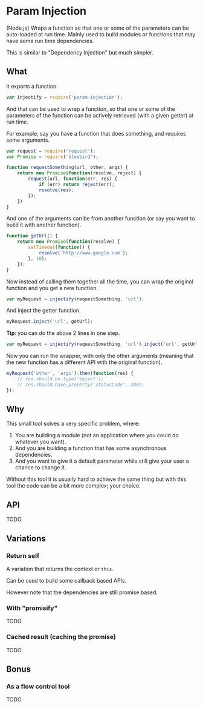 # Param Injection

(Node.js) Wraps a function so that one or some of the parameters can be auto-loaded at run time. Mainly used to build modules or functions that may have some run time dependencies.

This is similar to "Dependency Injection" but much simpler.

## What

It exports a function.

```js
var injectify = require('param-injection');
```

And that can be used to wrap a function, so that one or some of the parameters of the function can be actively retrieved (with a given getter) at run time.

For example, say you have a function that does something, and requires some arguments.

```js
var request = require('request');
var Promise = require('bluebird');

function requestSomething(url, other, args) {
    return new Promise(function(resolve, reject) {
        request(url, function(err, res) {
            if (err) return reject(err);
            resolve(res);
        });
    })
}
```

And one of the arguments can be from another function (or say you want to build it with another function).

```js
function getUrl() {
    return new Promise(function(resolve) {
        setTimeout(function() {
            resolve('http://www.google.com');
        }, 10);
    });
}
```

Now instead of calling them together all the time, you can wrap the original function and you get a new function.

```js
var myRequest = injectify(requestSomething, 'url');
```

And inject the getter function.

```js
myRequest.inject('url', getUrl);
```

__Tip__: you can do the above 2 lines in one step.

```js
var myRequest = injectify(requestSomething, 'url').inject('url', getUrl);
```

Now you can run the wrapper, with only the other arguments (meaning that the new function has a different API with the original function).

```js
myRequest('other', 'args').then(function(res) {
    // res.should.be.type('object');
    // res.should.have.property('statusCode', 200);
});
```

## Why

This small tool solves a very specific problem, where:

1. You are building a module (not an application where you could do whatever you want).
2. And you are building a function that has some asynchronous dependencies.
3. And you want to give it a default parameter while still give your user a chance to change it.

Without this tool it is usually hard to achieve the same thing but with this tool the code can be a bit more complex; your choice.

## API

TODO

## Variations

### Return self

A variation that returns the context or `this`.

Can be used to build some callback based APIs.

However note that the dependencies are still promise based.

### With "promisify"

TODO

### Cached result (caching the promise)

TODO

## Bonus

### As a flow control tool

TODO
